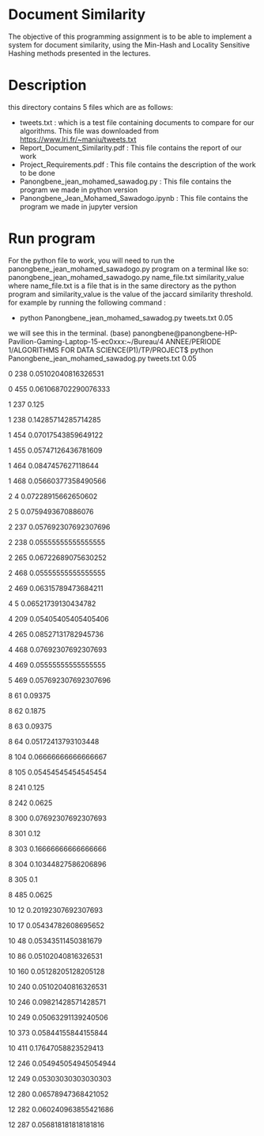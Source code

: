 
# Document Similarity
The objective of this programming assignment is to be able to implement a system for document similarity, using the Min-Hash and Locality Sensitive Hashing methods presented in the lectures.

# Description
this directory contains 5 files which are as follows:
 * tweets.txt : which is a test file containing documents to compare for our algorithms. This file was downloaded from https://www.lri.fr/~maniu/tweets.txt
 * Report_Document_Similarity.pdf : This file contains the report of our work
 * Project_Requirements.pdf : This file contains the description of the work to be done
 * Panongbene_jean_mohamed_sawadog.py : This file contains the program we made in python version
 * Panongbene_Jean_Mohamed_Sawadogo.ipynb : This file contains the program we made in jupyter version
 
# Run program

For the python file to work, you will need to run the panongbene_jean_mohamed_sawadogo.py program on a terminal like so:
panongbene_jean_mohamed_sawadogo.py name_file.txt similarity_value
where name_file.txt is a file that is in the same directory as the python program and similarity_value is the value of the jaccard similarity threshold.
for example by running the following command :
 * python Panongbene_jean_mohamed_sawadog.py tweets.txt 0.05
 
we will see this in the terminal.
(base) panongbene@panongbene-HP-Pavilion-Gaming-Laptop-15-ec0xxx:~/Bureau/4 ANNEE/PERIODE 1/ALGORITHMS FOR DATA SCIENCE(P1)/TP/PROJECT$ python Panongbene_jean_mohamed_sawadog.py tweets.txt 0.05

0      238      0.05102040816326531

0      455      0.061068702290076333

1      237      0.125

1      238      0.14285714285714285

1      454      0.07017543859649122

1      455      0.05747126436781609

1      464      0.0847457627118644

1      468      0.05660377358490566

2      4      0.07228915662650602

2      5      0.0759493670886076

2      237      0.057692307692307696

2      238      0.05555555555555555

2      265      0.06722689075630252

2      468      0.05555555555555555

2      469      0.06315789473684211

4      5      0.06521739130434782

4      209      0.05405405405405406

4      265      0.08527131782945736

4      468      0.07692307692307693

4      469      0.05555555555555555

5      469      0.057692307692307696

8      61      0.09375

8      62      0.1875

8      63      0.09375

8      64      0.05172413793103448

8      104      0.06666666666666667

8      105      0.05454545454545454

8      241      0.125

8      242      0.0625

8      300      0.07692307692307693

8      301      0.12

8      303      0.16666666666666666

8      304      0.10344827586206896

8      305      0.1

8      485      0.0625

10      12      0.20192307692307693

10      17      0.05434782608695652

10      48      0.05343511450381679

10      86      0.05102040816326531

10      160      0.05128205128205128

10      240      0.05102040816326531

10      246      0.09821428571428571

10      249      0.05063291139240506

10      373      0.05844155844155844

10      411      0.17647058823529413

12      246      0.054945054945054944

12      249      0.05303030303030303

12      280      0.06578947368421052

12      282      0.060240963855421686

12      287      0.056818181818181816
